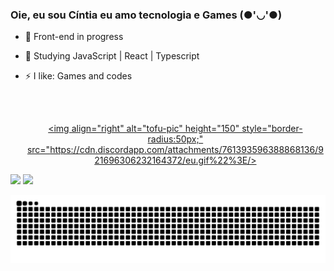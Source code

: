 ### Oie, eu sou Cíntia eu amo tecnologia e Games (●'◡'●) 

- 🔭 Front-end in progress
- 🌱 Studying JavaScript | React | Typescript
- ⚡ I like: Games and codes

 
  ##
  <div align="center">
   <a href="https://github.com/tofuzinha%22%3E />
  </div>
  <div style="display: inline_block"><br>

  <img align="right" alt="tofu-pic" height="150" style="border-radius:50px;" src="https://cdn.discordapp.com/attachments/761393596388868136/921696306232164372/eu.gif%22%3E/>
</div>
  
<div> 
  <a href = "mailto:cinthya.artesg@gmail.com"><img src="https://img.shields.io/badge/-Gmail-%23333?style=for-the-badge&logo=gmail&logoColor=white" target="_blank"></a>
  <a href="https://www.linkedin.com/in/cintia-souza-4690b1b4/" target="_blank"><img src="https://img.shields.io/badge/-LinkedIn-%230077B5?style=for-the-badge&logo=linkedin&logoColor=white" target="_blank"></a> 
 
  ![Snake animation](https://github.com/tofuzinha/tofuzinha/blob/output/github-contribution-grid-snake.svg)
 
</div>
